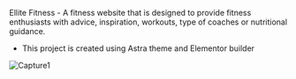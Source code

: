 Ellite Fitness - A fitness website that is designed to provide fitness enthusiasts with advice, inspiration, workouts, type of coaches or nutritional guidance. 


* This project is created using Astra theme and Elementor builder


![Capture1](https://user-images.githubusercontent.com/38106481/149183917-c40aa62a-1823-43ea-82e1-46008a3f3751.PNG)
